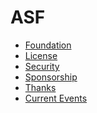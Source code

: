 <!--

    Licensed to the Apache Software Foundation (ASF) under one
    or more contributor license agreements.  See the NOTICE file
    distributed with this work for additional information
    regarding copyright ownership.  The ASF licenses this file
    to you under the Apache License, Version 2.0 (the
    "License"); you may not use this file except in compliance
    with the License.  You may obtain a copy of the License at
    
        http://www.apache.org/licenses/LICENSE-2.0
    
    Unless required by applicable law or agreed to in writing,
    software distributed under the License is distributed on an
    "AS IS" BASIS, WITHOUT WARRANTIES OR CONDITIONS OF ANY
    KIND, either express or implied.  See the License for the
    specific language governing permissions and limitations
    under the License.

-->

# ASF

- <a href="http://www.apache.org/" target = "_self">Foundation</a>
- <a href="http://www.apache.org/licenses/" target = "_self">License</a>
- <a href="http://www.apache.org/security/" target = "_self">Security</a>
- <a href="http://www.apache.org/foundation/sponsorship.html" target = "_self">Sponsorship</a>
- <a href="http://www.apache.org/foundation/thanks.html" target = "_self">Thanks</a>
- <a href="http://www.apache.org/events/current-event" target = "_self">Current Events</a>



<FooterFixed/>